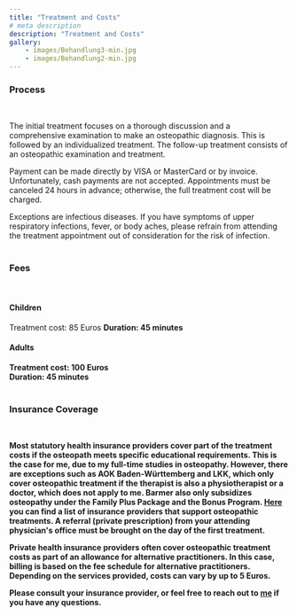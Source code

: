 ```yaml
---
title: "Treatment and Costs"
# meta description
description: "Treatment and Costs"
gallery: 
    - images/Behandlung3-min.jpg
    - images/Behandlung2-min.jpg
---  
```


### Process
<br>

The initial treatment focuses on a thorough discussion and a comprehensive examination to make an osteopathic diagnosis. This is followed by an individualized treatment.
The follow-up treatment consists of an osteopathic examination and treatment.

Payment can be made directly by VISA or MasterCard or by invoice. Unfortunately, cash payments are not accepted.
Appointments must be canceled 24 hours in advance; otherwise, the full treatment cost will be charged.

Exceptions are infectious diseases. If you have symptoms of upper respiratory infections, fever, or body aches, please refrain from attending the treatment appointment out of consideration for the risk of infection.
<br>
<br>

### Fees
<br>

#### Children
Treatment cost: 85 Euros <b>
Duration: 45 minutes
<br>

#### Adults <br>
Treatment cost: 100 Euros<br>
Duration: 45 minutes
<br>
<br>

### Insurance Coverage
<br>

Most statutory health insurance providers cover part of the treatment costs if the osteopath meets specific educational requirements. This is the case for me, due to my full-time studies in osteopathy. However, there are exceptions such as AOK Baden-Württemberg and LKK, which only cover osteopathic treatment if the therapist is also a physiotherapist or a doctor, which does not apply to me. Barmer also only subsidizes osteopathy under the Family Plus Package and the Bonus Program. **[Here](https://www.krankenkassen.de/gesetzliche-krankenkassen/leistungen-gesetzliche-krankenkassen/alternative-heilmethoden/osteopathie)** you can find a list of insurance providers that support osteopathic treatments. A referral (private prescription) from your attending physician's office must be brought on the day of the first treatment.

Private health insurance providers often cover osteopathic treatment costs as part of an allowance for alternative practitioners. In this case, billing is based on the fee schedule for alternative practitioners. Depending on the services provided, costs can vary by up to 5 Euros.

Please consult your insurance provider, or feel free to reach out to **[me](https://www.osteopathiekammhoff.de/kontakt/ "Kontakt")** if you have any questions.
